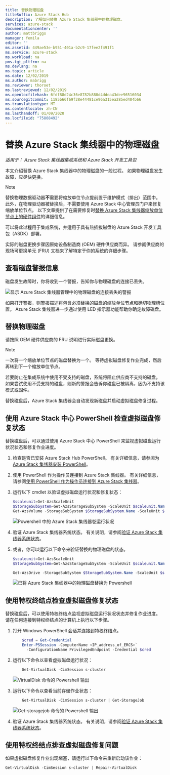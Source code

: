```yaml
---
title: 替换物理磁盘
titleSuffix: Azure Stack Hub
description: 了解如何替换 Azure Stack 集线器中的物理磁盘。
services: azure-stack
documentationcenter: ''
author: mattbriggs
manager: femila
editor: ''
ms.assetid: 449ae53e-b951-401a-b2c9-17fee2f491f1
ms.service: azure-stack
ms.workload: na
pms.tgt_pltfrm: na
ms.devlang: na
ms.topic: article
ms.date: 12/02/2019
ms.author: mabrigg
ms.reviewer: thoroet
ms.lastreviewed: 12/02/2019
ms.openlocfilehash: 6fdf88d24c36e8782b880d4ddea43dee96516034
ms.sourcegitcommit: 1185b66f69f28e44481ce96a315ea285ed404b66
ms.translationtype: MT
ms.contentlocale: zh-CN
ms.lasthandoff: 01/09/2020
ms.locfileid: "75808492"
---
```

# <a name="replace-a-physical-disk-in-azure-stack-hub"></a>替换 Azure Stack 集线器中的物理磁盘

*适用于： Azure Stack 集线器集成系统和 Azure Stack 开发工具包*

本文介绍替换 Azure Stack 集线器中的物理磁盘的一般过程。 如果物理磁盘发生故障，应尽快更换。

> [!Note]  
> 替换物理数据驱动器**不**需要将缩放单位节点提前置于维护模式（排出）范围中。 此外，在物理驱动器被替换后，不需要使用 Azure Stack 中心管理员门户来修复缩放单位节点。 以下文章提供了在需要修复时[替换 Azure Stack 集线器缩放单位节点上的硬件组件](azure-stack-replace-component.md)的详细信息。

可以将此过程用于集成系统，并适用于具有热插拔磁盘的 Azure Stack 开发工具包（ASDK）部署。

实际的磁盘更换步骤因原始设备制造商 (OEM) 硬件供应商而异。 请参阅供应商的现场可更换单元 (FRU) 文档来了解特定于你的系统的详细步骤。

## <a name="review-disk-alert-information"></a>查看磁盘警报信息
磁盘发生故障时，你将收到一个警报，告知你与物理磁盘的连接已丢失。

![显示 Azure Stack 集线器管理中的物理磁盘的连接丢失的警报](media/azure-stack-replace-disk/DiskAlert.png)

如果打开警报，则警报描述将包含必须替换的磁盘的缩放单位节点和确切物理槽位置。 Azure Stack 集线器进一步通过使用 LED 指示器功能帮助你确定故障磁盘。

## <a name="replace-the-physical-disk"></a>替换物理磁盘

请按照 OEM 硬件供应商的 FRU 说明进行实际磁盘更换。

> [!note]
> 一次将一个缩放单位节点的磁盘替换为一个。 等待虚拟磁盘修复作业完成，然后再转到下一个缩放单位节点。

若要防止在集成系统中使用不受支持的磁盘，系统将阻止供应商不支持的磁盘。 如果尝试使用不受支持的磁盘，则新的警报会告诉你磁盘已被隔离，因为不支持该模式或固件。

替换磁盘后，Azure Stack 集线器会自动发现新磁盘并启动虚拟磁盘修复过程。

## <a name="check-the-status-of-virtual-disk-repair-using-azure-stack-hub-powershell"></a>使用 Azure Stack 中心 PowerShell 检查虚拟磁盘修复状态

替换磁盘后，可以通过使用 Azure Stack 中心 PowerShell 来监视虚拟磁盘运行状况状态和修复作业进度。

1. 检查是否已安装 Azure Stack Hub PowerShell。 有关详细信息，请参阅为[Azure Stack 集线器安装 PowerShell](azure-stack-powershell-install.md)。
2. 使用 PowerShell 作为操作员连接到 Azure Stack 集线器。 有关详细信息，请参阅[使用 PowerShell 作为操作员连接到 Azure Stack 集线器](azure-stack-powershell-configure-admin.md)。
3. 运行以下 cmdlet 以验证虚拟磁盘运行状况和修复状态：

    ```powershell  
    $scaleunit=Get-AzsScaleUnit
    $StorageSubSystem=Get-AzsStorageSubSystem -ScaleUnit $scaleunit.Name
    Get-AzsVolume -StorageSubSystem $StorageSubSystem.Name -ScaleUnit $scaleunit.name | Select-Object VolumeLabel, OperationalStatus, RepairStatus
    ```

    ![Powershell 中的 Azure Stack 集线器卷运行状况](media/azure-stack-replace-disk/get-azure-stack-volumes-health.png)

4. 验证 Azure Stack 集线器系统状态。 有关说明，请参阅[验证 Azure Stack 集线器系统状态](azure-stack-diagnostic-test.md)。
5. 或者，你可以运行以下命令来验证替换的物理磁盘的状态。

    ```powershell  
    $scaleunit=Get-AzsScaleUnit
    $StorageSubSystem=Get-AzsStorageSubSystem -ScaleUnit $scaleunit.Name

    Get-AzsDrive -StorageSubSystem $StorageSubSystem.Name -ScaleUnit $scaleunit.name | Sort-Object StorageNode,MediaType,PhysicalLocation | Format-Table Storagenode, Healthstatus, PhysicalLocation, Model, MediaType,  CapacityGB, CanPool, CannotPoolReason
    ```

    ![已将 Azure Stack 集线器中的物理磁盘替换为 Powershell](media/azure-stack-replace-disk/check-replaced-physical-disks-azure-stack.png)

## <a name="check-the-status-of-virtual-disk-repair-using-the-privileged-endpoint"></a>使用特权终结点检查虚拟磁盘修复状态

替换磁盘后，可以使用特权终结点监视虚拟磁盘运行状况状态并修复作业进度。 请在任何连接到特权终结点的计算机上执行以下步骤。

1. 打开 Windows PowerShell 会话并连接到特权终结点。

    ```powershell
        $cred = Get-Credential
        Enter-PSSession -ComputerName <IP_address_of_ERCS>`
          -ConfigurationName PrivilegedEndpoint -Credential $cred
    ```
  
2. 运行以下命令以查看虚拟磁盘运行状况：

    ```powershell
        Get-VirtualDisk -CimSession s-cluster
    ```

   ![VirtualDisk 命令的 Powershell 输出](media/azure-stack-replace-disk/GetVirtualDiskOutput.png)

3. 运行以下命令以查看当前存储作业状态：

    ```powershell
        Get-VirtualDisk -CimSession s-cluster | Get-StorageJob
    ```

    ![Get-storagejob 命令的 Powershell 输出](media/azure-stack-replace-disk/GetStorageJobOutput.png)

4. 验证 Azure Stack 集线器系统状态。 有关说明，请参阅[验证 Azure Stack 集线器系统状态](azure-stack-diagnostic-test.md)。

## <a name="troubleshoot-virtual-disk-repair-using-the-privileged-endpoint"></a>使用特权终结点排查虚拟磁盘修复问题

如果虚拟磁盘修复作业出现堵塞，请运行以下命令来重新启动该作业：

```powershell
Get-VirtualDisk -CimSession s-cluster | Repair-VirtualDisk
```
